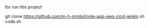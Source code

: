for run htis project 

git clone https://github.com/m-h-mridul/note-app-aws-cicd-jenkin 
sh code.sh

